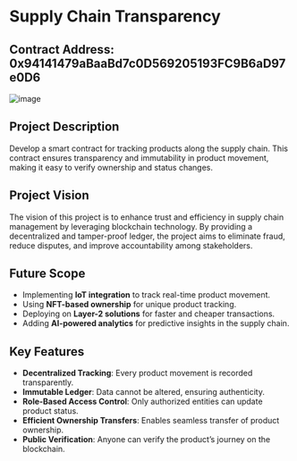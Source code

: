 # Supply Chain Transparency

## Contract Address: 0x94141479aBaaBd7c0D569205193FC9B6aD97e0D6

![image](https://github.com/user-attachments/assets/8e5bd079-d8d8-4ce9-a396-91bd706b5cd2)
## Project Description
Develop a smart contract for tracking products along the supply chain. This contract ensures transparency and immutability in product movement, making it easy to verify ownership and status changes.

## Project Vision
The vision of this project is to enhance trust and efficiency in supply chain management by leveraging blockchain technology. By providing a decentralized and tamper-proof ledger, the project aims to eliminate fraud, reduce disputes, and improve accountability among stakeholders.

## Future Scope
- Implementing **IoT integration** to track real-time product movement.
- Using **NFT-based ownership** for unique product tracking.
- Deploying on **Layer-2 solutions** for faster and cheaper transactions.
- Adding **AI-powered analytics** for predictive insights in the supply chain.

## Key Features
- **Decentralized Tracking**: Every product movement is recorded transparently.
- **Immutable Ledger**: Data cannot be altered, ensuring authenticity.
- **Role-Based Access Control**: Only authorized entities can update product status.
- **Efficient Ownership Transfers**: Enables seamless transfer of product ownership.
- **Public Verification**: Anyone can verify the product’s journey on the blockchain.


